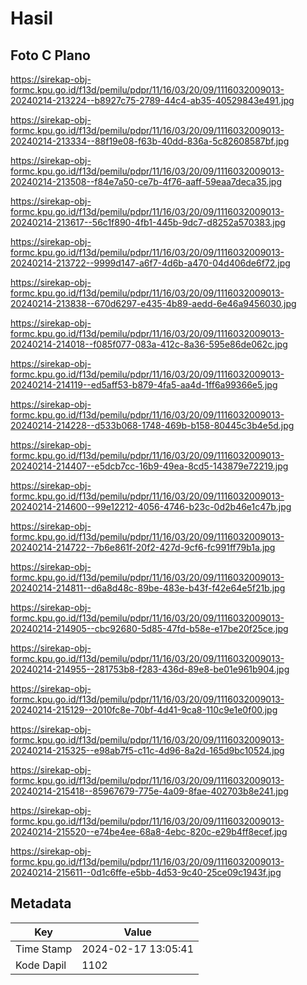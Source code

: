# Hasil

## Foto C Plano

https://sirekap-obj-formc.kpu.go.id/f13d/pemilu/pdpr/11/16/03/20/09/1116032009013-20240214-213224--b8927c75-2789-44c4-ab35-40529843e491.jpg

https://sirekap-obj-formc.kpu.go.id/f13d/pemilu/pdpr/11/16/03/20/09/1116032009013-20240214-213334--88f19e08-f63b-40dd-836a-5c82608587bf.jpg

https://sirekap-obj-formc.kpu.go.id/f13d/pemilu/pdpr/11/16/03/20/09/1116032009013-20240214-213508--f84e7a50-ce7b-4f76-aaff-59eaa7deca35.jpg

https://sirekap-obj-formc.kpu.go.id/f13d/pemilu/pdpr/11/16/03/20/09/1116032009013-20240214-213617--56c1f890-4fb1-445b-9dc7-d8252a570383.jpg

https://sirekap-obj-formc.kpu.go.id/f13d/pemilu/pdpr/11/16/03/20/09/1116032009013-20240214-213722--9999d147-a6f7-4d6b-a470-04d406de6f72.jpg

https://sirekap-obj-formc.kpu.go.id/f13d/pemilu/pdpr/11/16/03/20/09/1116032009013-20240214-213838--670d6297-e435-4b89-aedd-6e46a9456030.jpg

https://sirekap-obj-formc.kpu.go.id/f13d/pemilu/pdpr/11/16/03/20/09/1116032009013-20240214-214018--f085f077-083a-412c-8a36-595e86de062c.jpg

https://sirekap-obj-formc.kpu.go.id/f13d/pemilu/pdpr/11/16/03/20/09/1116032009013-20240214-214119--ed5aff53-b879-4fa5-aa4d-1ff6a99366e5.jpg

https://sirekap-obj-formc.kpu.go.id/f13d/pemilu/pdpr/11/16/03/20/09/1116032009013-20240214-214228--d533b068-1748-469b-b158-80445c3b4e5d.jpg

https://sirekap-obj-formc.kpu.go.id/f13d/pemilu/pdpr/11/16/03/20/09/1116032009013-20240214-214407--e5dcb7cc-16b9-49ea-8cd5-143879e72219.jpg

https://sirekap-obj-formc.kpu.go.id/f13d/pemilu/pdpr/11/16/03/20/09/1116032009013-20240214-214600--99e12212-4056-4746-b23c-0d2b46e1c47b.jpg

https://sirekap-obj-formc.kpu.go.id/f13d/pemilu/pdpr/11/16/03/20/09/1116032009013-20240214-214722--7b6e861f-20f2-427d-9cf6-fc991ff79b1a.jpg

https://sirekap-obj-formc.kpu.go.id/f13d/pemilu/pdpr/11/16/03/20/09/1116032009013-20240214-214811--d6a8d48c-89be-483e-b43f-f42e64e5f21b.jpg

https://sirekap-obj-formc.kpu.go.id/f13d/pemilu/pdpr/11/16/03/20/09/1116032009013-20240214-214905--cbc92680-5d85-47fd-b58e-e17be20f25ce.jpg

https://sirekap-obj-formc.kpu.go.id/f13d/pemilu/pdpr/11/16/03/20/09/1116032009013-20240214-214955--281753b8-f283-436d-89e8-be01e961b904.jpg

https://sirekap-obj-formc.kpu.go.id/f13d/pemilu/pdpr/11/16/03/20/09/1116032009013-20240214-215129--2010fc8e-70bf-4d41-9ca8-110c9e1e0f00.jpg

https://sirekap-obj-formc.kpu.go.id/f13d/pemilu/pdpr/11/16/03/20/09/1116032009013-20240214-215325--e98ab7f5-c11c-4d96-8a2d-165d9bc10524.jpg

https://sirekap-obj-formc.kpu.go.id/f13d/pemilu/pdpr/11/16/03/20/09/1116032009013-20240214-215418--85967679-775e-4a09-8fae-402703b8e241.jpg

https://sirekap-obj-formc.kpu.go.id/f13d/pemilu/pdpr/11/16/03/20/09/1116032009013-20240214-215520--e74be4ee-68a8-4ebc-820c-e29b4ff8ecef.jpg

https://sirekap-obj-formc.kpu.go.id/f13d/pemilu/pdpr/11/16/03/20/09/1116032009013-20240214-215611--0d1c6ffe-e5bb-4d53-9c40-25ce09c1943f.jpg


## Metadata

| Key        | Value               |
| ---------- | ------------------- |
| Time Stamp | 2024-02-17 13:05:41 |
| Kode Dapil | 1102                |



